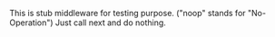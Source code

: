
This is stub middleware for testing purpose. ("noop" stands for "No-Operation")
Just call next and do nothing.

